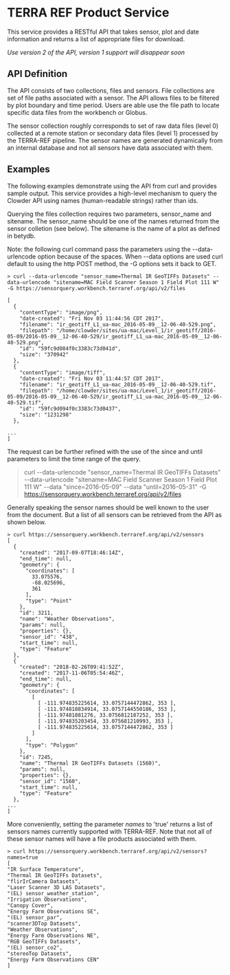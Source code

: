 # TERRA REF Product Service

This service provides a RESTful API that takes sensor, plot and date
information and returns a list of appropriate files for download.

_Use version 2 of the API, version 1 support will disappear soon_

## API Definition

The API consists of two collections, files and sensors. File collections 
are set of file paths associated with a sensor. The API allows files to 
be filtered by plot boundary and time period. Users are able use the 
file path to locate specific data files from the workbench or Globus.

The sensor collection roughly corresponds to set of raw data files 
(level 0) collected at a remote station or secondary data files 
(level 1) processed by the TERRA-REF pipeline. The sensor names are 
generated dynamically from an internal database and not all sensors 
have data associated with them.

## Examples

The following examples demonstrate using the API from curl and provides
sample output. This service provides a high-level mechanism to query
the Clowder API using names (human-readable strings) rather than ids. 

Querying the files collection requires two parameters, sensor_name and 
sitename. The sensor_name should be one of the names returned from
the sensor colletion (see below). The sitename is the name of a plot 
as defined in betydb.

Note: the following curl command pass the parameters using the
--data-urlencode option because of the spaces. When --data options are
used curl default to using the http POST method, the -G options sets
it back to GET.

```
> curl --data-urlencode "sensor_name=Thermal IR GeoTIFFs Datasets" --data-urlencode "sitename=MAC Field Scanner Season 1 Field Plot 111 W" -G https://sensorquery.workbench.terraref.org/api/v2/files

[
  {
    "contentType": "image/png",
    "date-created": "Fri Nov 03 11:44:56 CDT 2017",
    "filename": "ir_geotiff_L1_ua-mac_2016-05-09__12-06-40-529.png",
    "filepath": "/home/clowder/sites/ua-mac/Level_1/ir_geotiff/2016-05-09/2016-05-09__12-06-40-529/ir_geotiff_L1_ua-mac_2016-05-09__12-06-40-529.png",
    "id": "59fc9d084f0c3383c73d041d",
    "size": "370942"
  },
  {
    "contentType": "image/tiff",
    "date-created": "Fri Nov 03 11:44:57 CDT 2017",
    "filename": "ir_geotiff_L1_ua-mac_2016-05-09__12-06-40-529.tif",
    "filepath": "/home/clowder/sites/ua-mac/Level_1/ir_geotiff/2016-05-09/2016-05-09__12-06-40-529/ir_geotiff_L1_ua-mac_2016-05-09__12-06-40-529.tif",
    "id": "59fc9d094f0c3383c73d0437",
    "size": "1231298"
  },

...
]
```

The request can be further refined with the use of the since and until
parameters to limit the time range of the query.

> curl --data-urlencode "sensor_name=Thermal IR GeoTIFFs Datasets" --data-urlencode "sitename=MAC Field Scanner Season 1 Field Plot 111 W" --data "since=2016-05-09" --data "until=2016-05-31" -G https://sensorquery.workbench.terraref.org/api/v2/files

Generally speaking the sensor names should be well known to the user
from the document. But a list of all sensors can be retrieved from the
API as shown below.

```
> curl https://sensorquery.workbench.terraref.org/api/v2/sensors
[
  {
    "created": "2017-09-07T18:46:14Z",
    "end_time": null,
    "geometry": {
      "coordinates": [
        33.075576,
        -68.025696,
        361
      ],
      "type": "Point"
    },
    "id": 3211,
    "name": "Weather Observations",
    "params": null,
    "properties": {},
    "sensor_id": "438",
    "start_time": null,
    "type": "Feature"
  },
  {
    "created": "2018-02-26T09:41:52Z",
    "created": "2017-11-06T05:54:46Z",
    "end_time": null,
    "geometry": {
      "coordinates": [
        [
          [ -111.974835225614, 33.0757144472862, 353 ],
          [ -111.974818834914, 33.0757144550186, 353 ],
          [ -111.97481881276, 33.0756812187252, 353 ],
          [ -111.974835203454, 33.075681210993, 353 ],
          [ -111.974835225614, 33.0757144472862, 353 ]
        ]
      ],
      "type": "Polygon"
    },
    "id": 7245,
    "name": "Thermal IR GeoTIFFs Datasets (1560)",
    "params": null,
    "properties": {},
    "sensor_id": "1560",
    "start_time": null,
    "type": "Feature"
  },
...
]
```

More conveniently, setting the parameter _names_ to 'true' returns a list
of sensors names currently supported with TERRA-REF. Note that not all of
these sensor names will have a file products associated with them.

```
> curl https://sensorquery.workbench.terraref.org/api/v2/sensors?names=true
[
"IR Surface Temperature",
"Thermal IR GeoTIFFs Datasets",
"flirIrCamera Datasets",
"Laser Scanner 3D LAS Datasets",
"(EL) sensor_weather_station",
"Irrigation Observations",
"Canopy Cover",
"Energy Farm Observations SE",
"(EL) sensor_par",
"scanner3DTop Datasets",
"Weather Observations",
"Energy Farm Observations NE",
"RGB GeoTIFFs Datasets",
"(EL) sensor_co2",
"stereoTop Datasets",
"Energy Farm Observations CEN"
]


